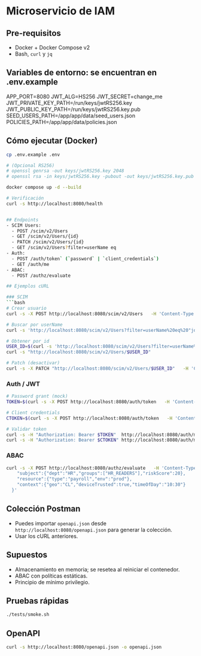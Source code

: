 # Microservicio de IAM

## Pre-requisitos
- Docker + Docker Compose v2
- Bash, `curl` y `jq`

## Variables de entorno: se encuentran en .env.example

APP_PORT=8080
JWT_ALG=HS256
JWT_SECRET=change_me
JWT_PRIVATE_KEY_PATH=/run/keys/jwtRS256.key
JWT_PUBLIC_KEY_PATH=/run/keys/jwtRS256.key.pub
SEED_USERS_PATH=/app/app/data/seed_users.json
POLICIES_PATH=/app/app/data/policies.json

## Cómo ejecutar (Docker)
```bash
cp .env.example .env

# (Opcional RS256)
# openssl genrsa -out keys/jwtRS256.key 2048
# openssl rsa -in keys/jwtRS256.key -pubout -out keys/jwtRS256.key.pub

docker compose up -d --build

# Verificación
curl -s http://localhost:8080/health


## Endpoints
- SCIM Users:
  - POST /scim/v2/Users
  - GET /scim/v2/Users/{id}
  - PATCH /scim/v2/Users/{id}
  - GET /scim/v2/Users?filter=userName eq 
- Auth:
  - POST /auth/token` (`password` | `client_credentials`)
  - GET /auth/me
- ABAC:
  - POST /authz/evaluate

## Ejemplos cURL

### SCIM
```bash
# Crear usuario
curl -s -X POST http://localhost:8080/scim/v2/Users   -H 'Content-Type: application/json'   -d '{"userName":"tuser","name":{"givenName":"Test","familyName":"User"},"active":true,"emails":[{"value":"tuser@example.com","primary":true}],"groups":["HR_READERS"]}'

# Buscar por userName
curl -s 'http://localhost:8080/scim/v2/Users?filter=userName%20eq%20"jdoe"'

# Obtener por id
USER_ID=$(curl -s 'http://localhost:8080/scim/v2/Users?filter=userName%20eq%20"tuser"' | jq -r '.Resources[0].id')
curl -s "http://localhost:8080/scim/v2/Users/$USER_ID"

# Patch (desactivar)
curl -s -X PATCH "http://localhost:8080/scim/v2/Users/$USER_ID"   -H 'Content-Type: application/json' -d '{"active":false}'
```

### Auth / JWT
```bash
# Password grant (mock)
TOKEN=$(curl -s -X POST http://localhost:8080/auth/token   -H 'Content-Type: application/json'   -d '{"grant_type":"password","username":"jdoe","password":"x","scope":"read"}' | jq -r .access_token)

# Client credentials
CTOKEN=$(curl -s -X POST http://localhost:8080/auth/token   -H 'Content-Type: application/json'   -d '{"grant_type":"client_credentials","client_id":"demo","client_secret":"demo123","scope":"admin"}' | jq -r .access_token)

# Validar token
curl -s -H "Authorization: Bearer $TOKEN"  http://localhost:8080/auth/me
curl -s -H "Authorization: Bearer $CTOKEN" http://localhost:8080/auth/me
```

### ABAC
```bash
curl -s -X POST http://localhost:8080/authz/evaluate   -H 'Content-Type: application/json'   -d '{
    "subject":{"dept":"HR","groups":["HR_READERS"],"riskScore":20},
    "resource":{"type":"payroll","env":"prod"},
    "context":{"geo":"CL","deviceTrusted":true,"timeOfDay":"10:30"}
  }'
```

## Colección Postman
- Puedes importar `openapi.json` desde `http://localhost:8080/openapi.json` para generar la colección.
- Usar los cURL anteriores.

## Supuestos
- Almacenamiento en memoria; se resetea al reiniciar el contenedor.
- ABAC con políticas estáticas.
- Principio de mínimo privilegio.

## Pruebas rápidas
```bash
./tests/smoke.sh
```

## OpenAPI
```bash
curl -s http://localhost:8080/openapi.json -o openapi.json
```
